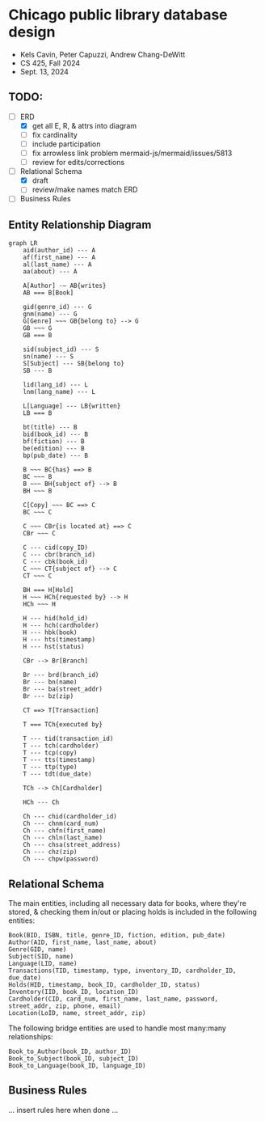 <div id="user-content-title">

# Chicago public library database design

- Kels Cavin, Peter Capuzzi, Andrew Chang-DeWitt
- CS 425, Fall 2024
- Sept. 13, 2024

</div>

## TODO:

- [ ] ERD
    - [x] get all E, R, & attrs into diagram
    - [ ] fix cardinality
    - [ ] include participation
    - [ ] fix arrowless link problem mermaid-js/mermaid/issues/5813
    - [ ] review for edits/corrections
- [ ] Relational Schema
    - [x] draft
    - [ ] review/make names match ERD
- [ ] Business Rules

## Entity Relationship Diagram

<!--![Entity relationship diagram, using Chen notation](erd.svg)-->

```mermaid
graph LR
    aid(author_id) --- A
    af(first_name) --- A
    al(last_name) --- A
    aa(about) --- A

    A[Author] -— AB{writes}
    AB === B[Book]

    gid(genre_id) --- G
    gnm(name) --- G
    G[Genre] ~~~ GB{belong to} --> G
    GB ~~~ G
    GB === B

    sid(subject_id) --- S
    sn(name) --- S
    S[Subject] --- SB{belong to}
    SB --- B

    lid(lang_id) --- L
    lnm(lang_name) --- L

    L[Language] --- LB{written}
    LB === B

    bt(title) --- B
    bid(book_id) --- B
    bf(fiction) --- B
    be(edition) --- B
    bp(pub_date) --- B

    B ~~~ BC{has} ==> B
    BC ~~~ B
    B ~~~ BH{subject of} --> B
    BH ~~~ B

    C[Copy] ~~~ BC ==> C
    BC ~~~ C

    C ~~~ CBr{is located at} ==> C
    CBr ~~~ C

    C --- cid(copy_ID)
    C --- cbr(branch_id)
    C --- cbk(book_id)
    C ~~~ CT{subject of} --> C
    CT ~~~ C

    BH === H[Hold]
    H ~~~ HCh{requested by} --> H
    HCh ~~~ H

    H --- hid(hold_id)
    H --- hch(cardholder)
    H --- hbk(book)
    H --- hts(timestamp)
    H --- hst(status)

    CBr --> Br[Branch]

    Br --- brd(branch_id)
    Br --- bn(name)
    Br --- ba(street_addr)
    Br --- bz(zip)

    CT ==> T[Transaction]

    T === TCh{executed by}

    T --- tid(transaction_id)
    T --- tch(cardholder)
    T --- tcp(copy)
    T --- tts(timestamp)
    T --- ttp(type)
    T --- tdt(due_date)

    TCh --> Ch[Cardholder]

    HCh --- Ch

    Ch --- chid(cardholder_id)
    Ch --- chnm(card_num)
    Ch --- chfn(first_name)
    Ch --- chln(last_name)
    Ch --- chsa(street_address)
    Ch --- chz(zip)
    Ch --- chpw(password)
```

## Relational Schema

The main entities, including all necessary data for books, where they're stored, & checking them in/out or placing holds is included in the following entities:

```
Book(BID, ISBN, title, genre_ID, fiction, edition, pub_date)
Author(AID, first_name, last_name, about)
Genre(GID, name)
Subject(SID, name)
Language(LID, name)
Transactions(TID, timestamp, type, inventory_ID, cardholder_ID, due_date)
Holds(HID, timestamp, book_ID, cardholder_ID, status)
Inventory(IID, book_ID, location_ID)
Cardholder(CID, card_num, first_name, last_name, password, street_addr, zip, phone, email)
Location(LoID, name, street_addr, zip)
```

The following bridge entities are used to handle most many:many relationships:

```
Book_to_Author(book_ID, author_ID)
Book_to_Subject(book_ID, subject_ID)
Book_to_Language(book_ID, language_ID)
```

## Business Rules

... insert rules here when done ...
